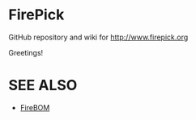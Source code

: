 FirePick
========

GitHub repository and wiki for http://www.firepick.org 


Greetings!

SEE ALSO
========
* [FireBOM](FireBOM)
